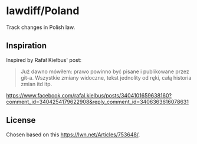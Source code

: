 # lawdiff/Poland

Track changes in Polish law.

## Inspiration

Inspired by Rafał Kiełbus' post:

>Już dawno mówiłem: prawo powinno być pisane i publikowane przez git-a.
>Wszystkie zmiany widoczne, tekst jednolity od ręki, całą historia zmian itd itp.

https://www.facebook.com/rafal.kielbus/posts/3404101659638160?comment_id=3404254179622908&reply_comment_id=3406363616078631

## License

Chosen based on this https://lwn.net/Articles/753648/.

